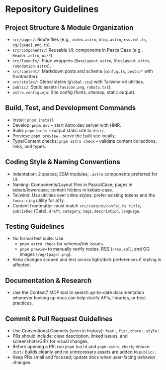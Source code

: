 # Repository Guidelines

## Project Structure & Module Organization
- `src/pages/`: Route files (e.g., `index.astro`, `blog.astro`, `rss.xml.ts`, `og/[page].png.ts`).
- `src/components/`: Reusable UI; components in PascalCase (e.g., `Header.astro`, `ui/*`).
- `src/layouts/`: Page wrappers (`BaseLayout.astro`, `BlogLayout.astro`, `Foundation.astro`).
- `src/content/`: Markdown posts and schema (`config.ts`, `posts/*` with frontmatter).
- `src/styles/`: Global styles (`global.css`) with Tailwind v4 utilities.
- `public/`: Static assets (`favicon.png`, `robots.txt`).
- `astro.config.mjs`: Site config (fonts, sitemap, static output).

## Build, Test, and Development Commands
- Install: `pnpm install`
- Develop: `pnpm dev` – start Astro dev server with HMR.
- Build: `pnpm build` – output static site to `dist/`.
- Preview: `pnpm preview` – serve the built site locally.
- Type/Content checks: `pnpm astro check` – validate content collections, links, and types.

## Coding Style & Naming Conventions
- Indentation: 2 spaces; ESM modules; `.astro` components preferred for UI.
- Naming: Components/Layout files in PascalCase; pages in kebab/lowercase; content folders in kebab-case.
- Tailwind: Use utilities over inline styles; prefer existing tokens and the `focus-ring` utility for a11y.
- Content frontmatter must match `src/content/config.ts`: `title`, `published` (Date), `draft`, `category`, `tags`, `description`, `language`.

## Testing Guidelines
- No formal test suite. Use:
  - `pnpm astro check` for schema/link issues.
  - `pnpm preview` to manually verify routes, RSS (`/rss.xml`), and OG images (`/og/[page].png`).
- Keep changes scoped and test across light/dark preferences if styling is affected.

## Documentation & Research
- Use the Context7 MCP tool to search up-to-date documentation whenever looking up docs can help clarify APIs, libraries, or best practices.

## Commit & Pull Request Guidelines
- Use Conventional Commits (seen in history): `feat:`, `fix:`, `chore:`, `style:`.
- PRs should include: clear description, linked issues, and screenshots/GIFs for visual changes.
- Before opening a PR: run `pnpm build` and `pnpm astro check`; ensure `dist/` builds cleanly and no unnecessary assets are added to `public/`.
- Keep PRs small and focused; update docs when user-facing behavior changes.
